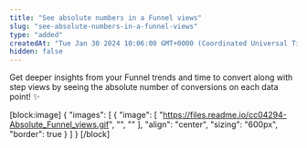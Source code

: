 ```yaml
---
title: "See absolute numbers in a Funnel views"
slug: "see-absolute-numbers-in-a-funnel-views"
type: "added"
createdAt: "Tue Jan 30 2024 10:06:00 GMT+0000 (Coordinated Universal Time)"
hidden: false
---
```

Get deeper insights from your Funnel trends and time to convert along with step views by seeing the absolute number of conversions on each data point! :sparkles:

[block:image]
{
  "images": [
    {
      "image": [
        "https://files.readme.io/cc04294-Absolute_Funnel_views.gif",
        "",
        ""
      ],
      "align": "center",
      "sizing": "600px",
      "border": true
    }
  ]
}
[/block]